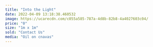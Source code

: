 ```yaml
---
title: "Into the Light"
date: 2022-04-09 13:18:38.460532
image: https://ucarecdn.com/c055a585-787a-4d8b-82b8-4a4027603c04/
price: "0"
size: "1m x 1m"
sold: "Contact Us"
media: "Oil on cnavas"
---
```


